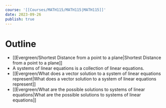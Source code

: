 ```yaml
---
course: '[[Courses/MATH115/MATH115|MATH115]]'
date: 2023-09-26
publish: true
---
```


# Outline
- [[Evergreen/Shortest Distance from a point to a plane|Shortest Distance from a point to a plane]]
- A systems of linear equations is a collection of linear equations.
- [[Evergreen/What does a vector solution to a system of linear equations represent|What does a vector solution to a system of linear equations represent]]
- [[Evergreen/What are the possible solutions to systems of linear equations|What are the possible solutions to systems of linear equations]]